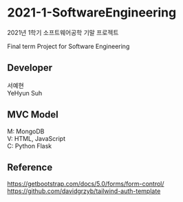 # 2021-1-SoftwareEngineering
2021년 1학기 소프트웨어공학 기말 프로젝트

Final term Project for Software Engineering 

## Developer
서예현    
YeHyun Suh

## MVC Model
M: MongoDB    
V: HTML, JavaScript    
C: Python Flask    


## Reference
https://getbootstrap.com/docs/5.0/forms/form-control/     
https://github.com/davidgrzyb/tailwind-auth-template
